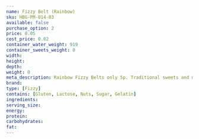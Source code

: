 ```yaml
---
name: Fizzy Belt (Rainbow)
sku: HBG-PM-014-03
available: false
purchase_option: 2
price: 0.05
cost_price: 0.02
container_water_weight: 919
container_sweets_weight: 0
width: 
height: 
depth: 
weight: 0
meta_description: Rainbow Fizzy Belts only 5p. Traditional sweets and more at Humbugs Confectionery Store. Specialists in satisfying your sweet tooth!
brand: 
type: [Fizzy]
contains: [Gluten, Lactose, Nuts, Sugar, Gelatin]
ingredients: 
serving_size: 
energy: 
protein: 
carbohydrates: 
fat: 
---
```

